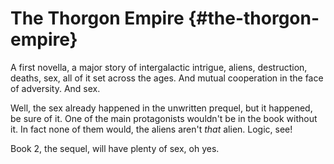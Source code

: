 # The Thorgon Empire {#the-thorgon-empire}

A first novella, a major story of intergalactic intrigue, aliens, destruction, deaths, sex, all of it set across the ages. And mutual cooperation in the face of adversity. And sex.

Well, the sex already happened in the unwritten prequel, but it happened, be sure of it.  One of the main protagonists wouldn't be in the book without it. In fact none of them would, the aliens aren't *that* alien. Logic, see!

Book 2, the sequel, will have plenty of sex, oh yes.
